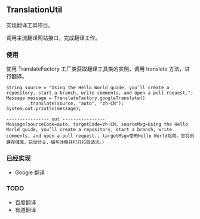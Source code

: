 ## TranslationUtil

实现翻译工具项目。

调用主流翻译网站接口，完成翻译工作。

### 使用

使用 TranslateFactory 工厂类获取翻译工具类的实例，调用 translate 方法，进行翻译。

```
String source = "Using the Hello World guide, you’ll create a repository, start a branch, write comments, and open a pull request.";
Message message = TranslateFactory.googleTranslate()
        .translate(source, "auto", "zh-CN");
System.out.println(message);

---------------- out ----------------
Message(sourceCode=auto, targetCode=zh-CN, sourceMsg=Using the Hello World guide, you’ll create a repository, start a branch, write comments, and open a pull request., targetMsg=使用Hello World指南，您将创建存储库，启动分支，编写注释并打开拉取请求。)
```


### 已经实现

+ Google 翻译

### TODO

+ 百度翻译
+ 有道翻译

